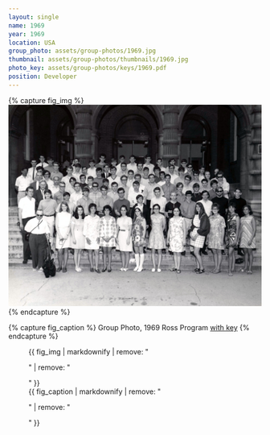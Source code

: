 ```yaml
---
layout: single
name: 1969
year: 1969
location: USA
group_photo: assets/group-photos/1969.jpg
thumbnail: assets/group-photos/thumbnails/1969.jpg
photo_key: assets/group-photos/keys/1969.pdf
position: Developer
---
```

{% capture fig_img %}
[![1969](/assets/group-photos/1969.jpg)](/assets/group-photos/keys/1969.pdf)
{% endcapture %}

{% capture fig_caption %}
Group Photo, 1969 Ross Program [with key](/assets/group-photos/keys/1969.pdf)
{% endcapture %}

<figure>
  {{ fig_img | markdownify | remove: "<p>" | remove: "</p>" }}
  <figcaption>{{ fig_caption | markdownify | remove: "<p>" | remove: "</p>" }}</figcaption>
</figure>
